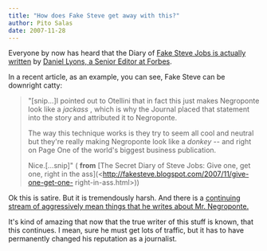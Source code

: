 ```yaml
---
title: "How does Fake Steve get away with this?"
author: Pito Salas
date: 2007-11-28
---
```




Everyone by now has heard that the Diary of [Fake Steve Jobs is actually
written](<http://tech.monstersandcritics.com/news/article_1339469.php>) by
[Daniel Lyons, a Senior Editor at
Forbes](<http://www.nytimes.com/2007/08/06/technology/06steve.html>).

In a recent article, as an example, you can see, Fake Steve can be downright
catty:

> "[snip…]I pointed out to Otellini that in fact this just makes Negroponte
> look like a _jackass_ , which is why the Journal placed that statement into
> the story and attributed it to Negroponte.
>
> The way this technique works is they try to seem all cool and neutral but
> they're really making Negroponte look like a _donkey_ -- and right on Page
> One of the world's biggest business publication.
>
> Nice.[…snip]" ( **from** [The Secret Diary of Steve Jobs: Give one, get one,
> right in the ass](<http://fakesteve.blogspot.com/2007/11/give-one-get-one-
> right-in-ass.html>))

Ok this is satire. But it is tremendously harsh. And there is a [continuing
stream of aggressively mean things that he writes about Mr.
Negroponte.](<http://fakesteve.blogspot.com/search?q=negroponte>)

It's kind of amazing that now that the true writer of this stuff is known,
that this continues. I mean, sure he must get lots of traffic, but it has to
have permanently changed his reputation as a journalist.



